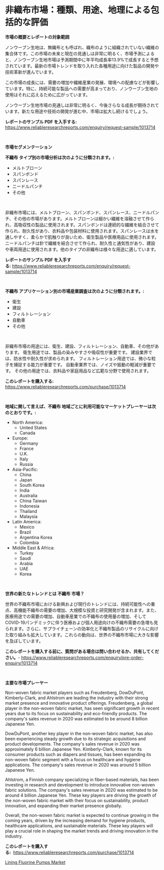 <p><h1>非織布市場：種類、用途、地理による包括的な評価</h1></p><p><strong>市場の概要とレポートの対象範囲</strong></p>
<p><p>ノンウーブン生地は、無織布とも呼ばれ、織布のように組織されていない繊維の集合体です。この市場の未来と現在の見通しは非常に明るく、市場予測によると、ノンウーブン生地市場は予測期間中に年平均成長率13.9%で成長すると予想されています。最新の市場トレンドを取り入れた各種用途に向けた製品の開発や技術革新が進んでいます。</p><p>この市場の成長には、需要の増加や繊維産業の発展、環境への配慮などが影響しています。特に、持続可能な製品への需要が高まっており、ノンウーブン生地の使用はそれに応えるために広がっています。</p><p>ノンウーブン生地市場の見通しは非常に明るく、今後さらなる成長が期待されています。新たな用途や技術の開発が進む中、市場は拡大し続けるでしょう。</p></p>
<p><strong>レポートのサンプル PDF を入手する:</strong> <a href="https://www.reliableresearchreports.com/enquiry/request-sample/1013714">https://www.reliableresearchreports.com/enquiry/request-sample/1013714</a></p>
<p>&nbsp;</p>
<p><strong>市場セグメンテーション</strong></p>
<p><strong>不織布 タイプ別の市場分析は次のように分類されます。:</strong></p>
<p><ul><li>メルトブローン</li><li>スパンボンド</li><li>スパンレース</li><li>ニードルパンチ</li><li>その他</li></ul></p>
<p>&nbsp;</p>
<p><p>非織布市場には、メルトブローン、スパンボンド、スパンレース、ニードルパンチ、その他の市場があります。メルトブローンは細かい繊維を溶融させて作られ、高吸収性の製品に使用されます。スパンボンドは連続的な繊維を結合させて作られ、耐久性があり、衣料品や包装材料に使用されます。スパンレースは水を通しやすく、柔らかで肌触りが良いため、衛生製品や医療用品に使用されます。ニードルパンチは針で繊維を結合させて作られ、耐久性と通気性があり、建設や車両用途に使用されます。他のタイプの非織布は様々な用途に適しています。</p></p>
<p><strong>レポートのサンプル PDF を入手する:</strong>&nbsp;<a href="https://www.reliableresearchreports.com/enquiry/request-sample/1013714">https://www.reliableresearchreports.com/enquiry/request-sample/1013714</a></p>
<p>&nbsp;</p>
<p><strong> 不織布 アプリケーション別の市場産業調査は次のように分類されます。:</strong></p>
<p><ul><li>衛生</li><li>建設</li><li>フィルトレーション</li><li>自動車</li><li>その他</li></ul></p>
<p>&nbsp;</p>
<p><p>非織布市場の用途には、衛生、建設、フィルトレーション、自動車、その他があります。 衛生用途では、製品の染みやすさや吸収性が重要です。 建設業界では、防水性や耐久性が求められます。 フィルトレーション用途では、微小な粒子を捕捉する能力が重要です。 自動車業界では、ノイズや振動の軽減が重要です。 その他の用途では、衣料品や家庭用品など広範な分野で使用されます。</p></p>
<p><strong>このレポートを購入する:</strong>&nbsp; <a href="https://www.reliableresearchreports.com/purchase/1013714">https://www.reliableresearchreports.com/purchase/1013714</a></p>
<p>&nbsp;</p>
<p><strong>地域に関して言えば、不織布 地域ごとに利用可能なマーケットプレーヤーは次のとおりです。:</strong></p>
<p><ul>
    <li>
        North America:
        <ul>
            <li>United States</li>
            <li>Canada</li>
        </ul>
    </li>
    <li>
        Europe:
        <ul>
            <li>Germany</li>
            <li>France</li>
            <li>U.K.</li>
            <li>Italy</li>
            <li>Russia</li>
        </ul>
    </li>
    <li>
        Asia-Pacific:
        <ul>
            <li>China</li>
            <li>Japan</li>
            <li>South Korea</li>
            <li>India</li>
            <li>Australia</li>
            <li>China Taiwan</li>
            <li>Indonesia</li>
            <li>Thailand</li>
            <li>Malaysia</li>
        </ul>
    </li>
    <li>
        Latin America:
        <ul>
            <li>Mexico</li>
            <li>Brazil</li>
            <li>Argentina Korea</li>
            <li>Colombia</li>
        </ul>
    </li>
    <li>
        Middle East & Africa:
        <ul>
            <li>Turkey</li>
            <li>Saudi</li>
            <li>Arabia</li>
            <li>UAE</li>
            <li>Korea</li>
        </ul>
    </li>
    </ul></p>
<p>&nbsp;</p>
<p><strong>世界の新たなトレンドとは 不織布 市場？</strong></p>
<p><p>世界の不織布市場における新興および現行のトレンドには、持続可能性への重点、高機能不織布の需要の増加、大規模な投資と研究開発が含まれます。また、医療用途での需要の増加、自動車産業での不織布の使用量の増加、そしてCOVID-19パンデミックに伴う医療および個人用途向けの不織布需要の急増も見られます。さらに、サプライチェーンの効率化と不織布製品のリサイクルに向けた取り組みも拡大しています。これらの動向は、世界の不織布市場に大きな影響を及ぼしています。</p></p>
<p><strong>このレポートを購入する前に、質問がある場合は問い合わせるか、共有してください。</strong>- <a href="https://www.reliableresearchreports.com/enquiry/pre-order-enquiry/1013714">https://www.reliableresearchreports.com/enquiry/pre-order-enquiry/1013714</a></p>
<p>&nbsp;</p>
<p><strong>主要な市場プレーヤー</strong></p>
<p><p>Non-woven fabric market players such as Freudenberg, DowDuPont, Kimberly-Clark, and Ahlstrom are leading the industry with their strong market presence and innovative product offerings. Freudenberg, a global player in the non-woven fabric market, has seen significant growth in recent years due to its focus on sustainability and eco-friendly products. The company's sales revenue in 2020 was estimated to be around 8 billion Japanese Yen.</p><p>DowDuPont, another key player in the non-woven fabric market, has also been experiencing steady growth due to its strategic acquisitions and product developments. The company's sales revenue in 2020 was approximately 6 billion Japanese Yen. Kimberly-Clark, known for its consumer products such as diapers and tissues, has been expanding its non-woven fabric segment with a focus on healthcare and hygiene applications. The company's sales revenue in 2020 was around 5 billion Japanese Yen.</p><p>Ahlstrom, a Finnish company specializing in fiber-based materials, has been investing in research and development to introduce innovative non-woven fabric solutions. The company's sales revenue in 2020 was estimated to be around 4 billion Japanese Yen. These key players are driving the growth of the non-woven fabric market with their focus on sustainability, product innovation, and expanding their market presence globally.</p><p>Overall, the non-woven fabric market is expected to continue growing in the coming years, driven by the increasing demand for hygiene products, healthcare applications, and sustainable materials. These key players will play a crucial role in shaping the market trends and driving innovation in the industry.</p></p>
<p><strong>このレポートを購入する:</strong>&nbsp;&nbsp;<a href="https://www.reliableresearchreports.com/purchase/1013714">https://www.reliableresearchreports.com/purchase/1013714</a></p>
<p><p><a href="https://extreme-scabiosa-c81.notion.site/Lining-Fluorine-Pumps-Market-Research-Report-Unlocks-Analysis-on-the-Market-Financial-Status-Market-deef695ef6f74a9591689ef8be497250">Lining Fluorine Pumps Market</a></p></p>